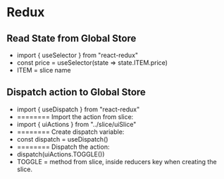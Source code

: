 # Redux

## Read State from Global Store

- import { useSelector } from "react-redux"
- const price = useSelector(state => state.ITEM.price)
- ITEM = slice name

## Dispatch action to Global Store

- import { useDispatch } from "react-redux"
- ======== Import the action from slice:
- import { uiActions } from "../slice/uiSlice"
- ======== Create dispatch variable:
- const dispatch = useDispatch()
- ======== Dispatch the action:
- dispatch(uiActions.TOGGLE())
- TOGGLE = method from slice, inside reducers key when creating the slice.
